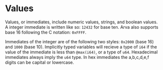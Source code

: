 # Values


Values, or immediates, include numeric values, strings, and boolean values. A integer immediate is written like so: `12432`  for base ten. Arva also supports base 16 following the C notation: `0xFFFF`. 

Immediates of the integer are of the following two styles: `0x2000` (base 16) and `1000` (base 10). Implicitly typed variables will recieve a type of `i64` if the value of the immediate is less than `@max(i64)`, or a type of `u64`. Hexadecimal immediates always imply the `u64` type. In hex immediates the a,b,c,d,e,f digits can be capital or lowercase.